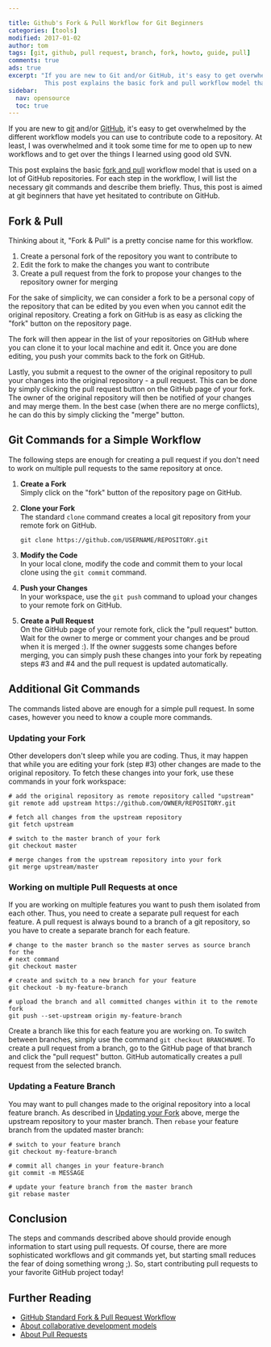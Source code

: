 ```yaml
---

title: Github's Fork & Pull Workflow for Git Beginners
categories: [tools]
modified: 2017-01-02
author: tom
tags: [git, github, pull request, branch, fork, howto, guide, pull]
comments: true
ads: true
excerpt: "If you are new to Git and/or GitHub, it's easy to get overwhelmed by the different workflow models you can use. 
          This post explains the basic fork and pull workflow model that is used on a lot of GitHub repositories." 
sidebar:
  nav: opensource
  toc: true
---
```




If you are new to [git](https://git-scm.com/) and/or [GitHub](https://github.com), 
it's easy to get overwhelmed by the different workflow models you can use 
to contribute code to a repository. At least, I was overwhelmed and it took 
some time for me to open up to new workflows and to get over the things 
I learned using good old SVN.

This post explains the basic [fork and pull](https://help.github.com/articles/about-collaborative-development-models/)
workflow model that is used on a lot of GitHub repositories. For each step
in the workflow, I will list the necessary git commands and describe
them briefly. Thus, this post is aimed at git beginners that have yet 
hesitated to contribute on GitHub.

## Fork & Pull
Thinking about it, "Fork & Pull" is a pretty concise name for this workflow. 

1. Create a personal fork of the repository you want to contribute to 
1. Edit the fork to make the changes you want to contribute
1. Create a pull request from the fork to propose your changes to the 
   repository owner for merging

For the sake of simplicity, we can consider a fork to be a personal copy 
of the repository that can be edited by you even when you cannot edit the 
original repository. Creating a fork on GitHub is as easy as clicking the
"fork" button on the repository page.

The fork will then appear in the list of your repositories on GitHub where you
can clone it to your local machine and edit it. Once you are done editing, you
push your commits back to the fork on GitHub.

Lastly, you submit a request to the owner of the original repository to pull 
your changes into the original repository - a pull request. This can be done by 
simply clicking the pull request button on the GitHub page of your fork. The owner 
of the original repository will then be notified of your changes and may merge 
them. In the best case (when there are no merge conflicts), he can do this by 
simply clicking the "merge" button.

## Git Commands for a Simple Workflow
The following steps are enough for creating a pull request if you don't need to 
work on multiple pull requests to the same repository at once.

1. **Create a Fork**  
   Simply click on the "fork" button of the repository page on GitHub.

2. **Clone your Fork**  
   The standard `clone` command creates a local git repository from your remote fork on GitHub. 

   ```
   git clone https://github.com/USERNAME/REPOSITORY.git
   ```

3. **Modify the Code**  
   In your local clone, modify the code and commit them to your local clone 
   using the `git commit` command.

4. **Push your Changes**  
   In your workspace, use the `git push` command to upload your changes to your
   remote fork on GitHub.

5. **Create a Pull Request**  
   On the GitHub page of your remote fork, click the "pull request" button. Wait
   for the owner to merge or comment your changes and be proud when it is merged :).
   If the owner suggests some changes before merging, you can simply push these
   changes into your fork by repeating steps #3 and #4 and the pull request is 
   updated automatically.

## Additional Git Commands
The commands listed above are enough for a simple pull request. In some cases, however
you need to know a couple more commands.

### Updating your Fork
Other developers don't sleep while you are coding. Thus, it may happen that while you
are editing your fork (step #3) other changes are made to the original repository.
To fetch these changes into your fork, use these commands in your fork workspace:

```
# add the original repository as remote repository called "upstream"
git remote add upstream https://github.com/OWNER/REPOSITORY.git

# fetch all changes from the upstream repository
git fetch upstream

# switch to the master branch of your fork
git checkout master

# merge changes from the upstream repository into your fork
git merge upstream/master
```

### Working on multiple Pull Requests at once
If you are working on multiple features you want to push them isolated from each
other. Thus, you need to create a separate pull request for each feature. A pull
request is always bound to a branch of a git repository, so you have to create
a separate branch for each feature. 

```
# change to the master branch so the master serves as source branch for the 
# next command
git checkout master

# create and switch to a new branch for your feature
git checkout -b my-feature-branch

# upload the branch and all committed changes within it to the remote fork
git push --set-upstream origin my-feature-branch
``` 

Create a branch like this for each feature you are working on. To switch between branches,
simply use the command `git checkout BRANCHNAME`. To create a pull request from a branch,
go to the GitHub page of that branch and click the "pull request" button. GitHub automatically
creates a pull request from the selected branch.

### Updating a Feature Branch
You may want to pull changes made to the original repository into a local feature branch.
As described in [Updating your Fork](#updating-your-fork) above, merge the upstream repository
to your master branch. Then `rebase` your feature branch from the updated master branch:

```
# switch to your feature branch
git checkout my-feature-branch

# commit all changes in your feature-branch
git commit -m MESSAGE

# update your feature branch from the master branch
git rebase master
```

## Conclusion
The steps and commands described above should provide enough information to start 
using pull requests. Of course, there are more sophisticated workflows and git 
commands yet, but starting small reduces the fear of doing something wrong ;). So, start
contributing pull requests to your favorite GitHub project today!

## Further Reading
* [GitHub Standard Fork & Pull Request Workflow](https://gist.github.com/Chaser324/ce0505fbed06b947d962)
* [About collaborative development models](https://help.github.com/articles/about-collaborative-development-models/)
* [About Pull Requests](https://help.github.com/articles/about-pull-requests/)

